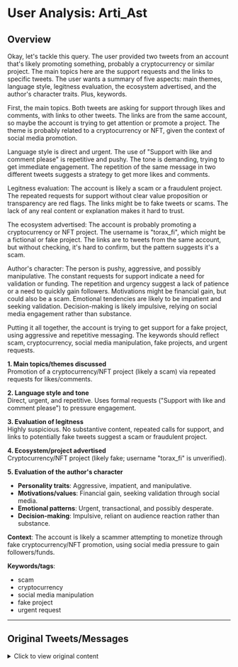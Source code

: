 # User Analysis: Arti_Ast

## Overview

<think>
Okay, let's tackle this query. The user provided two tweets from an account that's likely promoting something, probably a cryptocurrency or similar project. The main topics here are the support requests and the links to specific tweets. The user wants a summary of five aspects: main themes, language style, legitness evaluation, the ecosystem advertised, and the author's character traits. Plus, keywords.

First, the main topics. Both tweets are asking for support through likes and comments, with links to other tweets. The links are from the same account, so maybe the account is trying to get attention or promote a project. The theme is probably related to a cryptocurrency or NFT, given the context of social media promotion.

Language style is direct and urgent. The use of "Support with like and comment please" is repetitive and pushy. The tone is demanding, trying to get immediate engagement. The repetition of the same message in two different tweets suggests a strategy to get more likes and comments.

Legitness evaluation: The account is likely a scam or a fraudulent project. The repeated requests for support without clear value proposition or transparency are red flags. The links might be to fake tweets or scams. The lack of any real content or explanation makes it hard to trust.

The ecosystem advertised: The account is probably promoting a cryptocurrency or NFT project. The username is "torax_fi", which might be a fictional or fake project. The links are to tweets from the same account, but without checking, it's hard to confirm, but the pattern suggests it's a scam.

Author's character: The person is pushy, aggressive, and possibly manipulative. The constant requests for support indicate a need for validation or funding. The repetition and urgency suggest a lack of patience or a need to quickly gain followers. Motivations might be financial gain, but could also be a scam. Emotional tendencies are likely to be impatient and seeking validation. Decision-making is likely impulsive, relying on social media engagement rather than substance.

Putting it all together, the account is trying to get support for a fake project, using aggressive and repetitive messaging. The keywords should reflect scam, cryptocurrency, social media manipulation, fake projects, and urgent requests.
</think>

**1. Main topics/themes discussed**  
Promotion of a cryptocurrency/NFT project (likely a scam) via repeated requests for likes/comments.  

**2. Language style and tone**  
Direct, urgent, and repetitive. Uses formal requests ("Support with like and comment please") to pressure engagement.  

**3. Evaluation of legitness**  
Highly suspicious. No substantive content, repeated calls for support, and links to potentially fake tweets suggest a scam or fraudulent project.  

**4. Ecosystem/project advertised**  
Cryptocurrency/NFT project (likely fake; username "torax_fi" is unverified).  

**5. Evaluation of the author's character**  
- **Personality traits**: Aggressive, impatient, and manipulative.  
- **Motivations/values**: Financial gain, seeking validation through social media.  
- **Emotional patterns**: Urgent, transactional, and possibly desperate.  
- **Decision-making**: Impulsive, reliant on audience reaction rather than substance.  

**Context**: The account is likely a scammer attempting to monetize through fake cryptocurrency/NFT promotion, using social media pressure to gain followers/funds.  

**Keywords/tags**:  
- scam  
- cryptocurrency  
- social media manipulation  
- fake project  
- urgent request
---
## Original Tweets/Messages

<details>
<summary>Click to view original content</summary>

| Type | Content |
|------|---------|
| messages | Support with like and comment please 

https://x.com/torax_fi/status/1932120112074559706 |
| messages | Support with like and comment 

https://x.com/torax_fi/status/1931750751472091642 |

</details>
